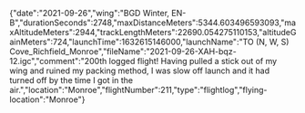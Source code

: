 {"date":"2021-09-26","wing":"BGD Winter, EN-B","durationSeconds":2748,"maxDistanceMeters":5344.603496593093,"maxAltitudeMeters":2944,"trackLengthMeters":22690.054275110153,"altitudeGainMeters":724,"launchTime":1632615146000,"launchName":"TO (N, W, S) Cove_Richfield_Monroe","fileName":"2021-09-26-XAH-bqz-12.igc","comment":"200th logged flight!  Having pulled a stick out of my wing and ruined my packing method, I was slow off launch and it had turned off by the time I got in the air.","location":"Monroe","flightNumber":211,"type":"flightlog","flying-location":"Monroe"}
